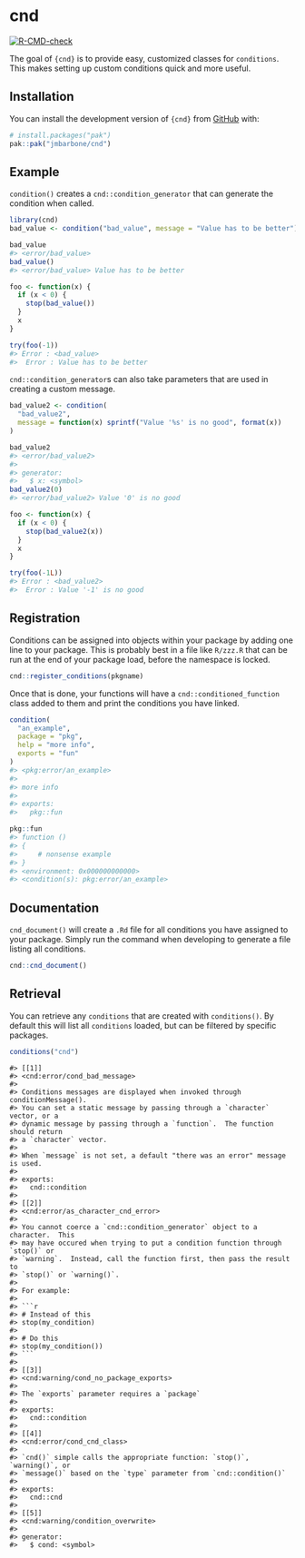 
<!-- README.md is generated from README.Rmd. Please edit that file -->

# cnd

<!-- badges: start -->

[![R-CMD-check](https://github.com/jmbarbone/cnd/actions/workflows/R-CMD-check.yaml/badge.svg)](https://github.com/jmbarbone/cnd/actions/workflows/R-CMD-check.yaml)
<!-- badges: end -->

The goal of `{cnd}` is to provide easy, customized classes for
`conditions`. This makes setting up custom conditions quick and more
useful.

## Installation

You can install the development version of `{cnd}` from
[GitHub](https://github.com/) with:

``` r
# install.packages("pak")
pak::pak("jmbarbone/cnd")
```

## Example

`condition()` creates a `cnd::condition_generator` that can generate the
condition when called.

``` r
library(cnd)
bad_value <- condition("bad_value", message = "Value has to be better")

bad_value
#> <error/bad_value>
bad_value()
#> <error/bad_value> Value has to be better

foo <- function(x) {
  if (x < 0) {
    stop(bad_value())
  }
  x
}

try(foo(-1))
#> Error : <bad_value>
#>  Error : Value has to be better
```

`cnd::condition_generator`s can also take parameters that are used in
creating a custom message.

``` r
bad_value2 <- condition(
  "bad_value2",
  message = function(x) sprintf("Value '%s' is no good", format(x))
)

bad_value2
#> <error/bad_value2>
#> 
#> generator:
#>   $ x: <symbol>
bad_value2(0)
#> <error/bad_value2> Value '0' is no good

foo <- function(x) {
  if (x < 0) {
    stop(bad_value2(x))
  }
  x
}

try(foo(-1L))
#> Error : <bad_value2>
#>  Error : Value '-1' is no good
```

## Registration

Conditions can be assigned into objects within your package by adding
one line to your package. This is probably best in a file like `R/zzz.R`
that can be run at the end of your package load, before the namespace is
locked.

``` r
cnd::register_conditions(pkgname)
```

Once that is done, your functions will have a
`cnd::conditioned_function` class added to them and print the conditions
you have linked.

``` r
condition(
  "an_example",
  package = "pkg",
  help = "more info",
  exports = "fun"
)
#> <pkg:error/an_example>
#> 
#> more info
#> 
#> exports:
#>   pkg::fun
```

``` r
pkg::fun
#> function () 
#> {
#>     # nonsense example
#> }
#> <environment: 0x000000000000>
#> <condition(s): pkg:error/an_example>
```

## Documentation

`cnd_document()` will create a `.Rd` file for all conditions you have
assigned to your package. Simply run the command when developing to
generate a file listing all conditions.

``` r
cnd::cnd_document()
```

## Retrieval

You can retrieve any `conditions` that are created with `conditions()`.
By default this will list all `conditions` loaded, but can be filtered
by specific packages.

``` r
conditions("cnd")
```

    #> [[1]]
    #> <cnd:error/cond_bad_message>
    #> 
    #> Conditions messages are displayed when invoked through conditionMessage().
    #> You can set a static message by passing through a `character` vector, or a
    #> dynamic message by passing through a `function`.  The function should return
    #> a `character` vector.
    #> 
    #> When `message` is not set, a default "there was an error" message is used.
    #> 
    #> exports:
    #>   cnd::condition
    #> 
    #> [[2]]
    #> <cnd:error/as_character_cnd_error>
    #> 
    #> You cannot coerce a `cnd::condition_generator` object to a character.  This
    #> may have occured when trying to put a condition function through `stop()` or
    #> `warning`.  Instead, call the function first, then pass the result to
    #> `stop()` or `warning()`.
    #> 
    #> For example:
    #> 
    #> ```r
    #> # Instead of this
    #> stop(my_condition)
    #> 
    #> # Do this
    #> stop(my_condition())
    #> ```
    #> 
    #> [[3]]
    #> <cnd:warning/cond_no_package_exports>
    #> 
    #> The `exports` parameter requires a `package`
    #> 
    #> exports:
    #>   cnd::condition
    #> 
    #> [[4]]
    #> <cnd:error/cond_cnd_class>
    #> 
    #> `cnd()` simple calls the appropriate function: `stop()`, `warning()`, or
    #> `message()` based on the `type` parameter from `cnd::condition()`
    #> 
    #> exports:
    #>   cnd::cnd
    #> 
    #> [[5]]
    #> <cnd:warning/condition_overwrite>
    #> 
    #> generator:
    #>   $ cond: <symbol>
